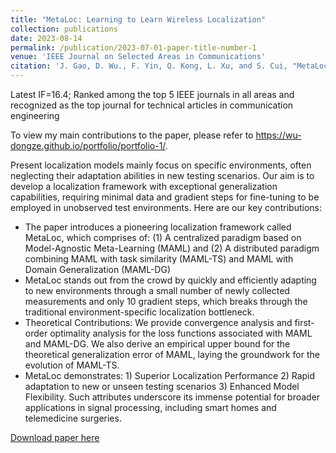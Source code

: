 ```yaml
---
title: "MetaLoc: Learning to Learn Wireless Localization"
collection: publications
date: 2023-08-14
permalink: /publication/2023-07-01-paper-title-number-1
venue: 'IEEE Journal on Selected Areas in Communications'
citation: 'J. Gao, D. Wu., F. Yin, Q. Kong, L. Xu, and S. Cui, "MetaLoc: Learning to Learn Wireless Localization," in IEEE Journal on Selected Areas in Communication, 2023'
---
```


Latest IF=16.4; Ranked among the top 5 IEEE journals in all areas and recognized as the top journal for technical articles in communication engineering

To view my main contributions to the paper, please refer to <https://wu-dongze.github.io/portfolio/portfolio-1/>.

Present localization models mainly focus on specific environments, often neglecting their adaptation abilities in new testing scenarios. Our aim is to develop a localization framework with exceptional generalization capabilities, requiring minimal data and gradient steps for fine-tuning to be employed in unobserved test environments. Here are our key contributions:
* The paper introduces a pioneering localization framework called MetaLoc, which comprises of: (1) A centralized paradigm based on Model-Agnostic Meta-Learning (MAML) and (2) A distributed paradigm combining MAML with task similarity (MAML-TS) and MAML with Domain Generalization (MAML-DG)
* MetaLoc stands out from the crowd by quickly and efficiently adapting to new environments through a small number of newly collected measurements and only 10 gradient steps, which breaks through the traditional environment-specific localization bottleneck.
* Theoretical Contributions: We provide convergence analysis and first-order optimality analysis for the loss functions associated with MAML and MAML-DG. We also derive an empirical upper bound for the theoretical generalization error of MAML, laying the groundwork for the evolution of MAML-TS.
* MetaLoc demonstrates: 1) Superior Localization Performance 2) Rapid adaptation to new or unseen testing scenarios 3) Enhanced Model Flexibility. Such attributes underscore its immense potential for broader applications in signal processing, including smart homes and telemedicine surgeries.

[Download paper here](https://arxiv.org/abs/2211.04258)


